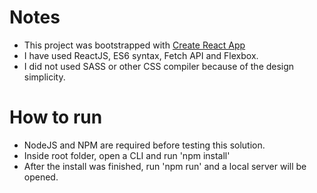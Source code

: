 # Notes

* This project was bootstrapped with [Create React App](https://github.com/facebookincubator/create-react-app)
* I have used ReactJS, ES6 syntax, Fetch API and Flexbox.
* I did not used SASS or other CSS compiler because of the design simplicity.

# How to run

* NodeJS and NPM are required before testing this solution.
* Inside root folder, open a CLI and run 'npm install'
* After the install was finished, run 'npm run' and a local server will be opened.
